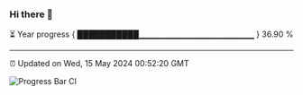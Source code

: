 ### Hi there 👋

⏳ Year progress { ███████████▁▁▁▁▁▁▁▁▁▁▁▁▁▁▁▁▁▁▁ } 36.90 %

---

⏰ Updated on Wed, 15 May 2024 00:52:20 GMT

![Progress Bar CI](https://github.com/liununu/liununu/workflows/Progress%20Bar%20CI/badge.svg)
